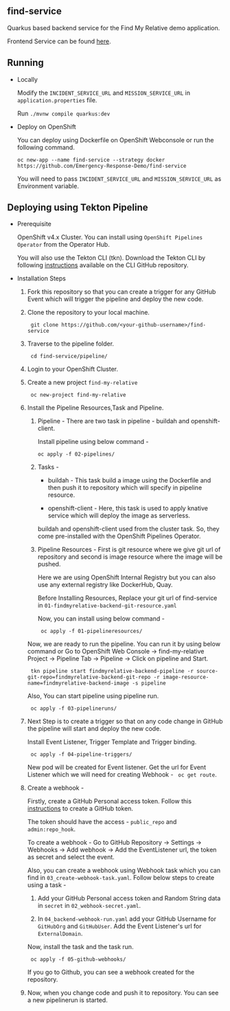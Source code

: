 ## find-service

Quarkus based backend service for the Find My Relative demo application.

Frontend Service can be found [here](`https://github.com/Emergency-Response-Demo/findmyrelative-frontend`). 

## Running

- Locally

    Modify the `INCIDENT_SERVICE_URL` and `MISSION_SERVICE_URL` in `application.properties` file.

    Run `./mvnw compile quarkus:dev`
  
- Deploy on OpenShift

  You can deploy using Dockerfile on OpenShift Webconsole or run the following command.
  
  `oc new-app --name find-service --strategy docker https://github.com/Emergency-Response-Demo/find-service`
  
  You will need to pass `INCIDENT_SERVICE_URL` and `MISSION_SERVICE_URL` as Environment variable.
  
## Deploying using Tekton Pipeline

* Prerequisite

    OpenShift v4.x Cluster. You can install using `OpenShift Pipelines Operator` from the Operator Hub.
    
    You will also use the Tekton CLI (tkn). Download the Tekton CLI by following [instructions](https://github.com/tektoncd/cli#installing-tkn) available on the CLI GitHub repository.

* Installation Steps

    1. Fork this repository so that you can create a trigger for any GitHub Event which will trigger the pipeline and deploy the new code.
    
    2. Clone the repository to your local machine.
    
        ` git clone https://github.com/<your-github-username>/find-service`
    
    3. Traverse to the pipeline folder.
    
        ` cd find-service/pipeline/`
        
    4. Login to your OpenShift Cluster.
    
    5. Create a new project `find-my-relative`
    
        ` oc new-project find-my-relative`
    
    6. Install the Pipeline Resources,Task and Pipeline.
    
        1. Pipeline - There are two task in pipeline - buildah and openshift-client.
        
            Install pipeline using below command - 
        
            ` oc apply -f 02-pipelines/ `
         
        2. Tasks - 
            
            - buildah - This task build a image using the Dockerfile and then push it to repository which will specify in pipeline resource.
            
            - openshift-client - Here, this task is used to apply knative service which will deploy the image as serverless.
            
            buildah and openshift-client used from the cluster task. So, they come pre-installed with the OpenShift Pipelines Operator.
            
        3. Pipeline Resources - First is git resource where we give git url of repository and second is image resource where the image will be pushed.
        
            Here we are using OpenShift Internal Registry but you can also use any external registry like DockerHub, Quay. 
            
            Before Installing Resources, Replace your git url of find-service in `01-findmyrelative-backend-git-resource.yaml`
            
            Now, you can install using below command - 
            
            ` oc apply -f 01-pipelineresources/` 
        
        Now, we are ready to run the pipeline. You can run it by using below command or Go to OpenShift Web Console -> find-my-relative Project -> Pipeline Tab -> Pipeline -> Click on pipeline and Start.
        
        ` tkn pipeline start findmyrelative-backend-pipeline -r source-git-repo=findmyrelative-backend-git-repo -r image-resource-name=findmyrelative-backend-image -s pipeline`  
        
        Also, You can start pipeline using pipeline run.      
        
        ` oc apply -f 03-pipelineruns/`
              
    7. Next Step is to create a trigger so that on any code change in GitHub the pipeline will start and deploy the new code. 
         
        Install Event Listener, Trigger Template and Trigger binding.
        
        ` oc apply -f 04-pipeline-triggers/`
        
        New pod will be created for Event listener. Get the url for Event Listener which we will need for creating Webhook - ` oc get route`.
    
    8. Create a webhook  -
    
        Firstly, create a GitHub Personal access token. Follow this [instructions](https://help.github.com/en/github/authenticating-to-github/creating-a-personal-access-token-for-the-command-line#creating-a-token) to create a GitHub token.
        
        The token should have the access - `public_repo`  and `admin:repo_hook`.  
        
        To create a webhook - Go to GitHub Repository -> Settings -> Webhooks -> Add webhook -> Add the EventListener url, the token as secret and select the event.
        
        Also, you can create a webhook using Webhook task which you can find in `03_create-webhook-task.yaml`. Follow below steps to create using a task - 
        
          1. Add your GitHub Personal access token and Random String data in `secret` in `02_webhook-secret.yaml`.
       
          2. In `04_backend-webhook-run.yaml` add your GitHub Username for `GitHubOrg` and `GitHubUser`. Add the Event Listener's url for `ExternalDomain`.
        
        Now, install the task and the task run.
        
        ` oc apply -f 05-github-webhooks/`
        
        If you go to Github, you can see a webhook created for the repository.   
        
    9. Now, when you change code and push it to repository. You can see a new pipelinerun is started.              
        
